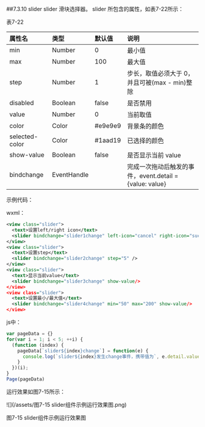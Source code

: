 ##7.3.10 slider
slider 滑块选择器。
slider 所包含的属性，如表7-22所示：

表7-22

| 属性名 | 类型 | 默认值 | 说明 |
| :--- | :--- | :--- | :--- |
| min | Number | 0 | 最小值 || max | Number | 100 | 最大值 |
| step | Number | 1 | 步长，取值必须大于 0，并且可被\(max - min\)整除 |
| disabled | Boolean | false | 是否禁用 |
| value | Number | 0 | 当前取值 |
| color | Color | \#e9e9e9 | 背景条的颜色 |
| selected-color | Color | \#1aad19 | 已选择的颜色 |
| show-value | Boolean | false | 是否显示当前 value |
| bindchange | EventHandle | | 完成一次拖动后触发的事件，event.detail = {value: value} |
示例代码：
wxml：
```xml
<view class="slider">
  <text>设置left/right icon</text>
  <slider bindchange="slider1change" left-icon="cancel" right-icon="success_no_circle" />
</view>
<view class="slider">
  <text>设置step</text>
  <slider bindchange="slider2change" step="5" />
</view>
<view class="slider">
  <text>显示当前value</text>
  <slider bindchange="slider3change" show-value/>
</view>
<view class="slider">
  <text>设置最小/最大值</text>
  <slider bindchange="slider4change" min="50" max="200" show-value/>
</view>
```
js中：
```js
var pageData = {}
for(var i = 1; i < 5; ++i) {
  (function (index) {
    pageData[`slider${index}change`] = function(e) {
      console.log(`slider${index}发生change事件，携带值为`, e.detail.value)
    }
  })(i);
}
Page(pageData)
```
运行效果如图7-15所示：

![](/assets/图7-15 slider组件示例运行效果图.png)

图7-15 slider组件示例运行效果图